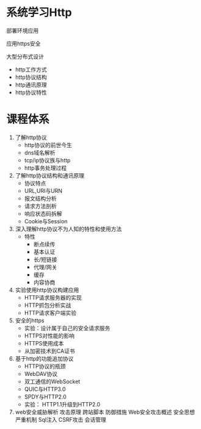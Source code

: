 # 系统学习Http

部署环境应用

应用https安全

大型分布式设计

- http工作方式
- http协议结构
- http通讯原理
- http协议特性


# 课程体系

1. 了解http协议
   - http协议的前世今生
   - dns域名解析
   - tcp/ip协议族与http
   - http事务处理过程
2. 了解http协议结构和通讯原理
   - 协议特点
   - URL,URI与URN
   - 报文结构分析
   - 请求方法剖析
   - 响应状态码拆解
   - Cookie与Session
3. 深入理解http协议不为人知的特性和使用方法
   - 特性
     - 断点续传
     - 基本认证
     - 长/短链接
     - 代理/网关
     - 缓存
     - 内容协商
4. 实验使用http协议构建应用
   - HTTP请求服务器的实现
   - HTTP抓包分析实战
   - HTTP请求客户端实验
5. 安全的https
   - 实验：设计属于自己的安全请求服务
   - HTTPS对性能的影响
   - HTTPS使用成本
   - 从加密技术到CA证书
6. 基于http的功能追加协议
   - HTTP协议的瓶颈
   - WebDAV协议
   - 双工通信的WebSocket
   - QUIC与HTTP3.0
   - SPDY与HTTP2.0
   - 实验： HTTP1.1升级到HTTP2.0
7. web安全威胁解析
   攻击原理
   跨站脚本
   防御措施
   Web安全攻击概述
   安全思想
   严重机制
   Sql注入
   CSRF攻击
   会话管理
